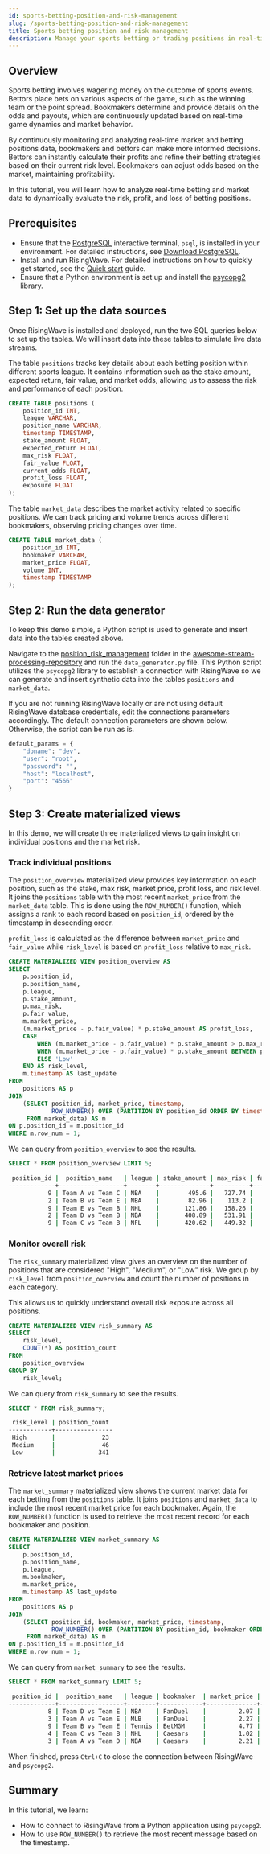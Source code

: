 ```yaml
---
id: sports-betting-position-and-risk-management
slug: /sports-betting-position-and-risk-management
title: Sports betting position and risk management
description: Manage your sports betting or trading positions in real-time by using RisingWave to monitor exposure and risk.
---
```


## Overview

Sports betting involves wagering money on the outcome of sports events. Bettors place bets on various aspects of the game, such as the winning team or the point spread. Bookmakers determine and provide details on the odds and payouts, which are continuously updated based on real-time game dynamics and market behavior.   

By continuously monitoring and analyzing real-time market and betting positions data, bookmakers and bettors can make more informed decisions. Bettors can instantly calculate their profits and refine their betting strategies based on their current risk level. Bookmakers can adjust odds based on the market, maintaining profitability. 

In this tutorial, you will learn how to analyze real-time betting and market data to dynamically evaluate the risk, profit, and loss of betting positions.

## Prerequisites

* Ensure that the [PostgreSQL](https://www.postgresql.org/docs/current/app-psql.html) interactive terminal, `psql`, is installed in your environment. For detailed instructions, see [Download PostgreSQL](https://www.postgresql.org/download/).
* Install and run RisingWave. For detailed instructions on how to quickly get started, see the [Quick start](/get-started.md) guide.
* Ensure that a Python environment is set up and install the [psycopg2](https://pypi.org/project/psycopg2/) library. 

## Step 1: Set up the data sources

Once RisingWave is installed and deployed, run the two SQL queries below to set up the tables. We will insert data into these tables to simulate live data streams.

The table `positions` tracks key details about each betting position within different sports league. It contains information such as the stake amount, expected return, fair value, and market odds, allowing us to assess the risk and performance of each position. 

```sql
CREATE TABLE positions (
    position_id INT,
    league VARCHAR,
    position_name VARCHAR,
    timestamp TIMESTAMP,
    stake_amount FLOAT,
    expected_return FLOAT,
    max_risk FLOAT,
    fair_value FLOAT,
    current_odds FLOAT,
    profit_loss FLOAT,
    exposure FLOAT
);
```
The table `market_data` describes the market activity related to specific positions. We can track pricing and volume trends across different bookmakers, observing pricing changes over time.

```sql
CREATE TABLE market_data (
    position_id INT,
    bookmaker VARCHAR,
    market_price FLOAT,
    volume INT,
    timestamp TIMESTAMP
);
```

## Step 2: Run the data generator

To keep this demo simple, a Python script is used to generate and insert data into the tables created above. 

Navigate to the [position_risk_management](https://github.com/risingwavelabs/awesome-stream-processing) folder in the [awesome-stream-processing-repository](https://github.com/risingwavelabs/awesome-stream-processing) and run the `data_generator.py` file. This Python script utilizes the `psycopg2` library to establish a connection with RisingWave so we can generate and insert synthetic data into the tables `positions` and `market_data`. 

If you are not running RisingWave locally or are not using default RisingWave database credentials, edit the connections parameters accordingly. The default connection parameters are shown below. Otherwise, the script can be run as is. 

```python
default_params = {
    "dbname": "dev",
    "user": "root",
    "password": "",
    "host": "localhost",
    "port": "4566"
}
```

## Step 3: Create materialized views

In this demo, we will create three materialized views to gain insight on individual positions and the market risk.

### Track individual positions

The `position_overview` materialized view provides key information on each position, such as the stake, max risk, market price, profit loss, and risk level. It joins the `positions` table with the most recent `market_price` from the `market_data` table. This is done using the `ROW_NUMBER()` function, which assigns a rank to each record based on `position_id`, ordered by the timestamp in descending order.

`profit_loss` is calculated as the difference between `market_price` and `fair_value` while `risk_level` is based on `profit_loss` relative to `max_risk`.

```sql
CREATE MATERIALIZED VIEW position_overview AS
SELECT
    p.position_id,
    p.position_name,
    p.league,
    p.stake_amount,
    p.max_risk,
    p.fair_value,
    m.market_price,
    (m.market_price - p.fair_value) * p.stake_amount AS profit_loss,
    CASE
        WHEN (m.market_price - p.fair_value) * p.stake_amount > p.max_risk THEN 'High'
        WHEN (m.market_price - p.fair_value) * p.stake_amount BETWEEN p.max_risk * 0.5 AND p.max_risk THEN 'Medium'
        ELSE 'Low'
    END AS risk_level,
    m.timestamp AS last_update
FROM
    positions AS p
JOIN
    (SELECT position_id, market_price, timestamp,
            ROW_NUMBER() OVER (PARTITION BY position_id ORDER BY timestamp DESC) AS row_num
     FROM market_data) AS m
ON p.position_id = m.position_id
WHERE m.row_num = 1;
```

We can query from `position_overview` to see the results.

```sql
SELECT * FROM position_overview LIMIT 5;
```

```bash
 position_id |  position_name   | league | stake_amount | max_risk | fair_value | market_price |     profit_loss     | risk_level |           last_update            
-------------+------------------+--------+--------------+----------+------------+--------------+---------------------+------------+----------------------------------
           9 | Team A vs Team C | NBA    |        495.6 |   727.74 |       1.64 |         2.07 |  213.10799999999998 | Low        | 2024-11-11 15:46:49.414689+00:00
           2 | Team B vs Team E | NBA    |        82.96 |    113.2 |       2.89 |         4.53 |            136.0544 | High       | 2024-11-11 15:46:49.410444+00:00
           9 | Team E vs Team B | NHL    |       121.86 |   158.26 |       3.04 |         2.07 | -118.20420000000003 | Low        | 2024-11-11 15:46:49.414689+00:00
           2 | Team D vs Team B | NBA    |       408.89 |   531.91 |       1.98 |         4.53 |           1042.6695 | High       | 2024-11-11 15:46:49.410444+00:00
           9 | Team C vs Team B | NFL    |       420.62 |   449.32 |       2.01 |         2.07 |  25.237200000000023 | Low        | 2024-11-11 15:46:49.414689+00:00
```

### Monitor overall risk

The `risk_summary` materialized view gives an overview on the number of positions that are considered "High", "Medium", or "Low" risk. We group by `risk_level` from `position_overview` and count the number of positions in each category.

This allows us to quickly understand overall risk exposure across all positions.

```sql
CREATE MATERIALIZED VIEW risk_summary AS
SELECT
    risk_level,
    COUNT(*) AS position_count
FROM
    position_overview
GROUP BY
    risk_level;
```

We can query from `risk_summary` to see the results.

```sql
SELECT * FROM risk_summary;
```
```bash
 risk_level | position_count 
------------+----------------
 High       |             23
 Medium     |             46
 Low        |            341
```

### Retrieve latest market prices

The `market_summary` materialized view shows the current market data for each betting from the `positions` table. It joins `positions` and `market_data` to include the most recent market price for each bookmaker. Again, the `ROW_NUMBER()` function is used to retrieve the most recent record for each bookmaker and position.

```sql
CREATE MATERIALIZED VIEW market_summary AS
SELECT
    p.position_id,
    p.position_name,
    p.league,
    m.bookmaker,
    m.market_price,
    m.timestamp AS last_update
FROM
    positions AS p
JOIN
    (SELECT position_id, bookmaker, market_price, timestamp,
            ROW_NUMBER() OVER (PARTITION BY position_id, bookmaker ORDER BY timestamp DESC) AS row_num
     FROM market_data) AS m
ON p.position_id = m.position_id
WHERE m.row_num = 1;
```

We can query from `market_summary` to see the results.

```sql
SELECT * FROM market_summary LIMIT 5;
```
```bash
 position_id |  position_name   | league | bookmaker  | market_price |        last_update         
-------------+------------------+--------+------------+--------------+----------------------------
           8 | Team D vs Team E | NBA    | FanDuel    |         2.07 | 2024-11-12 15:03:03.681245
           3 | Team A vs Team E | MLB    | FanDuel    |         2.27 | 2024-11-12 15:02:55.525759
           9 | Team B vs Team E | Tennis | BetMGM     |         4.77 | 2024-11-12 15:03:09.833653
           4 | Team C vs Team B | NHL    | Caesars    |         1.02 | 2024-11-12 15:03:07.767925
           3 | Team A vs Team D | NBA    | Caesars    |         2.21 | 2024-11-12 15:02:45.320730
```

When finished, press `Ctrl+C` to close the connection between RisingWave and `psycopg2`.

## Summary

In this tutorial, we learn:

- How to connect to RisingWave from a Python application using `psycopg2`.
- How to use `ROW_NUMBER()` to retrieve the most recent message based on the timestamp.